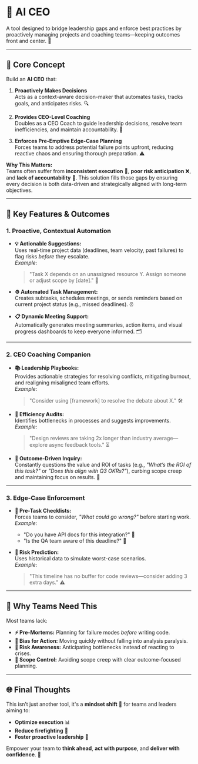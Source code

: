 # 🤖 AI CEO

A tool designed to bridge leadership gaps and enforce best practices by proactively managing projects and coaching teams—keeping outcomes front and center. 🚀

---

## 🚀 Core Concept

Build an **AI CEO** that:

1. **Proactively Makes Decisions**  
   Acts as a context-aware decision-maker that automates tasks, tracks goals, and anticipates risks. 🔍

2. **Provides CEO-Level Coaching**  
   Doubles as a CEO Coach to guide leadership decisions, resolve team inefficiencies, and maintain accountability. 👔

3. **Enforces Pre-Emptive Edge-Case Planning**  
   Forces teams to address potential failure points upfront, reducing reactive chaos and ensuring thorough preparation. ⚠️

**Why This Matters:**  
Teams often suffer from **inconsistent execution** 🤷, **poor risk anticipation** ❌, and **lack of accountability** 🌿. This solution fills those gaps by ensuring every decision is both data-driven and strategically aligned with long-term objectives.

---

## 🔑 Key Features & Outcomes

### 1. Proactive, Contextual Automation

- **💡 Actionable Suggestions:**  
  Uses real-time project data (deadlines, team velocity, past failures) to flag risks *before* they escalate.  
  *Example:*  
  > "Task X depends on an unassigned resource Y. Assign someone or adjust scope by [date]." 📆

- **⚙️ Automated Task Management:**  
  Creates subtasks, schedules meetings, or sends reminders based on current project status (e.g., missed deadlines). ⏰

- **📋 Dynamic Meeting Support:**  
  Automatically generates meeting summaries, action items, and visual progress dashboards to keep everyone informed. 🗂️

---

### 2. CEO Coaching Companion

- **📚 Leadership Playbooks:**  
  Provides actionable strategies for resolving conflicts, mitigating burnout, and realigning misaligned team efforts.  
  *Example:*  
  > "Consider using [framework] to resolve the debate about X." 🛠️

- **🔎 Efficiency Audits:**  
  Identifies bottlenecks in processes and suggests improvements.  
  *Example:*  
  > "Design reviews are taking 2x longer than industry average—explore async feedback tools." ⏳

- **🌟 Outcome-Driven Inquiry:**  
  Constantly questions the value and ROI of tasks (e.g., *"What’s the ROI of this task?"* or *"Does this align with Q3 OKRs?"*), curbing scope creep and maintaining focus on results. 🌄

---

### 3. Edge-Case Enforcement

- **🔢 Pre-Task Checklists:**  
  Forces teams to consider, *"What could go wrong?"* before starting work.  
  *Example:*  
  - "Do you have API docs for this integration?" 📂
  - "Is the QA team aware of this deadline?" 🚀

- **🌊 Risk Prediction:**  
  Uses historical data to simulate worst-case scenarios.  
  *Example:*  
  > "This timeline has no buffer for code reviews—consider adding 3 extra days." ⚠️

---

## 🌟 Why Teams Need This

Most teams lack:

- **⚡ Pre-Mortems:** Planning for failure modes *before* writing code.
- **🚀 Bias for Action:** Moving quickly without falling into analysis paralysis.
- **🚧 Risk Awareness:** Anticipating bottlenecks instead of reacting to crises.
- **🚫 Scope Control:** Avoiding scope creep with clear outcome-focused planning.

---

## 🌐 Final Thoughts

This isn’t just another tool, it's a **mindset shift** 🌌 for teams and leaders aiming to:

- **Optimize execution** 📊
- **Reduce firefighting** 🚒
- **Foster proactive leadership** 👑

Empower your team to **think ahead**, **act with purpose**, and **deliver with confidence**. 🚀
